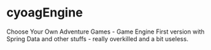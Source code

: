 # cyoagEngine
Choose Your Own Adventure Games - Game Engine
First version with Spring Data and other stuffs - really overkilled and a bit useless.

